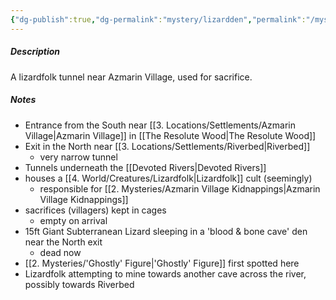 ```yaml
---
{"dg-publish":true,"dg-permalink":"mystery/lizardden","permalink":"/mystery/lizardden/"}
---
```


##### Description
A lizardfolk tunnel near Azmarin Village, used for sacrifice.

##### Notes
- Entrance from the South near [[3. Locations/Settlements/Azmarin Village\|Azmarin Village]] in [[The Resolute Wood\|The Resolute Wood]]
- Exit in the North near [[3. Locations/Settlements/Riverbed\|Riverbed]]
	- very narrow tunnel
- Tunnels underneath the [[Devoted Rivers\|Devoted Rivers]]
- houses a [[4. World/Creatures/Lizardfolk\|Lizardfolk]] cult (seemingly)
	- responsible for [[2. Mysteries/Azmarin Village Kidnappings\|Azmarin Village Kidnappings]]
- sacrifices (villagers) kept in cages
	- empty on arrival
- 15ft Giant Subterranean Lizard sleeping in a 'blood & bone cave' den near the North exit
	- dead now
- [[2. Mysteries/'Ghostly' Figure\|'Ghostly' Figure]] first spotted here
- Lizardfolk attempting to mine towards another cave across the river, possibly towards Riverbed